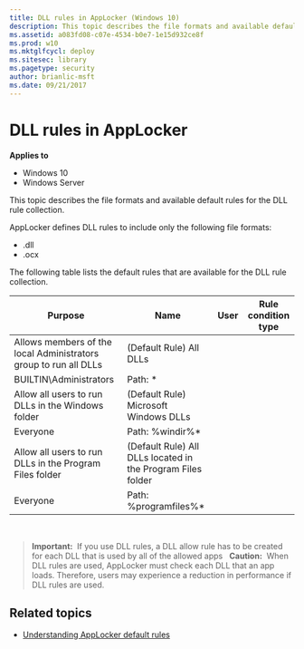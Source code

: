 ```yaml
---
title: DLL rules in AppLocker (Windows 10)
description: This topic describes the file formats and available default rules for the DLL rule collection.
ms.assetid: a083fd08-c07e-4534-b0e7-1e15d932ce8f
ms.prod: w10
ms.mktglfcycl: deploy
ms.sitesec: library
ms.pagetype: security
author: brianlic-msft
ms.date: 09/21/2017
---
```


# DLL rules in AppLocker

**Applies to**
 -   Windows 10 
 -   Windows Server

This topic describes the file formats and available default rules for the DLL rule collection.

AppLocker defines DLL rules to include only the following file formats:

-   .dll
-   .ocx

The following table lists the default rules that are available for the DLL rule collection.

| Purpose | Name | User | Rule condition type |
| - | - | - | - |
| Allows members of the local Administrators group to run all DLLs | (Default Rule) All DLLs| 
| BUILTIN\Administrators | Path: *| 
| Allow all users to run DLLs in the Windows folder| (Default Rule) Microsoft Windows DLLs | 
| Everyone | Path: %windir%\*| 
| Allow all users to run DLLs in the Program Files folder | (Default Rule) All DLLs located in the Program Files folder| 
| Everyone | Path: %programfiles%\*| 
 
>**Important:**  If you use DLL rules, a DLL allow rule has to be created for each DLL that is used by all of the allowed apps
 
>**Caution:**  When DLL rules are used, AppLocker must check each DLL that an app loads. Therefore, users may experience a reduction in performance if DLL rules are used.
 
## Related topics

- [Understanding AppLocker default rules](understanding-applocker-default-rules.md)
